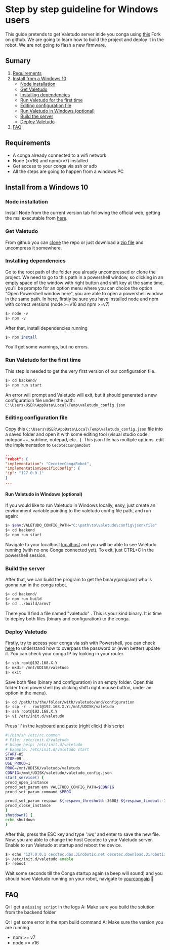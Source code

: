 ﻿
# Step by step guideline for Windows users
This guide pretends to get Valetudo server inide you conga using [this](https://github.com/adrigzr/Valetudo) Fork on github.
We are going to learn how to build the project and deploy it in the robot. We are not going to flash a new firmware.

## Sumary
1. [Requirements](#Requirements)
2. [Install from a Windows 10](#Install%20from%20a%20Windows%2010)
    - [Node installation](#Node%20installation)
    - [Get Valetudo](#Get%20Valetudo)
    - [Installing dependencies](#Installing%20dependencies)
    - [Run Valetudo for the first time](#Run%20Valetudo%20for%20the%20first%20time)
    - [Editing configuration file](#Editing%20configuration%20file)
    - [Run Valetudo in Windows (optional)](#Run%20Valetudo%20in%20Windows%20(optional))
    - [Build the server](#Build%20the%20server)
    - [Deploy Valetudo](#Deploy%20Valetudo)
4. [FAQ](#FAQ)

## Requirements
- A conga already connected to a wifi network
- Node (>v16) and npm(>v7) installed
- Get access to your conga via ssh or adb
- All the steps are going to happen from a windows PC

## Install from a Windows 10
### Node installation
Install Node from the current version tab following the official web, getting the msi executable from [here](https://nodejs.org/en/download/current/).

### Get Valetudo
From github you can [clone](https://github.com/adrigzr/Valetudo.git) the repo or just download a [zip file](https://github.com/adrigzr/Valetudo/archive/refs/heads/feature-conga.zip) and uncompress it somewhere.

### Installing dependencies
Go to the root path of the folder you already uncompressed or clone the project. We need to go to this path in a powershell window, so clicking in an empty space of the window with right button and shift key at the same time, you'll be prompto for an option menu where you can choice the option "Open Powershell window here", you are able to open a powershell window in the same path.
In here, firstly be sure you have installed node and npm with correct versions (node >=v16 and npm >=v7)
```bash
$> node -v
$> npm -v
```
After that, install dependencies running
```bash
$> npm install
```
You'll get some warnings, but no errors.

### Run Valetudo for the first time
This step is needed to get the very first version of our configuration file.
```bash
$> cd backend/
$> npm run start
```
An error will prompt and Valetudo will exit, but it should generated a new configuratioin file under the path: `C:\Users\USER\AppData\Local\Temp\valetudo_config.json`

### Editing configuration file
Copy this `C:\Users\USER\AppData\Local\Temp\valetudo_config.json` file into a saved folder and open it with some editing tool (visual studio code, notepad++, sublime, notepad, etc...). This json file has multiple options. edit the implementation to `CecotecCongaRobot`
```json
...
"robot": {
"implementation": "CecotecCongaRobot",
"implementationSpecificConfig": {
"ip": "127.0.0.1"
}
...
```

#### Run Valetudo in Windows (optional)
If you would like to run Valetudo in Windows locally, easy, just create an environment variable pointing to the valetudo config file path, and run again:
```bash
$> $env:VALETUDO_CONFIG_PATH="C:\path\to\valetudo\config\json\file"
$> cd backend
$> npm run start
```
Navigate to your localhost [localhost](http://localhost/) and you will be able to see Valetudo running (with no one Conga connected yet). To exit, just CTRL+C in the powershell session.

### Build the server
After that, we can build the program to get the binary(program) who is gonna run in the conga robot.
```bash
$> cd backend/
$> npm run build
$> cd ../build/armv7
```
There you'll find a file named "valetudo" . This is your kind binary. It is time to deploy both files (binary and configuration) to the conga.

### Deploy Valetudo
Firstly, try to access your conga via ssh with Powershell, you can check [here](https://gitlab.com/freeconga/stuff/-/blob/master/docs/rooting-conga.md) to understand how to overpass the password or (even better) update it. You can check your conga IP by looking in your router.
```bash
$> ssh root@192.168.X.Y
$> mkdir /mnt/UDISK/valetudo
$> exit
```
Save both files (binary and configuration) in an empty folder. Open this folder from powershell (by clicking shift+right mouse button, under an option in the menu).
```bash
$> cd /path/to/the/fólder/with/valetudo/and/configuration
$> scp -r . root@192.168.X.Y:/mnt/UDISK/valetudo
$> ssh root@192.168.X.Y
$> vi /etc/init.d/valetudo
```
Press 'i' in the keyboard and paste (right click) this script
```bash
#!/bin/sh /etc/rc.common
# File: /etc/init.d/valetudo
# Usage help: /etc/init.d/valetudo
# Example: /etc/init.d/valetudo start
START=85
STOP=99
USE_PROCD=1
PROG=/mnt/UDISK/valetudo/valetudo
CONFIG=/mnt/UDISK/valetudo/valetudo_config.json
start_service() {
procd_open_instance
procd_set_param env VALETUDO_CONFIG_PATH=$CONFIG
procd_set_param command $PROG

procd_set_param respawn ${respawn_threshold:-3600} ${respawn_timeout:-10} ${respawn_retry:-5}
procd_close_instance
}
shutdown() {
echo shutdown
}
```
After this, press the ESC key and type ':wq' and enter to save the new file. Now, you are able to change the host Cecotec to your Valetudo server. Enable to run Valetudo at startup and reboot the device.
```bash
$> echo "127.0.0.1 cecotec.das.3irobotix.net cecotec.download.3irobotix.net cecotec.log.3irobotix.net cecotec.ota.3irobotix.net eu.das.3irobotics.net eu.log.3irobotics.net eu.ota.3irobotics.net" >> /etc/hosts
$> /etc/init.d/valetudo enable
$> reboot
```
Wait some seconds till the Conga startup again (a beep will sound) and you should have Valetudo running on your robot, navigate to [yourcongaip](http://youcongaip) :tada:


## FAQ
Q: I get a `missing script` in the logs
A: Make sure you build the solution from the backend folder

Q: I get some error in the npm build command
A: Make sure the version you are running. 
- npm >= v7
- node >= v16